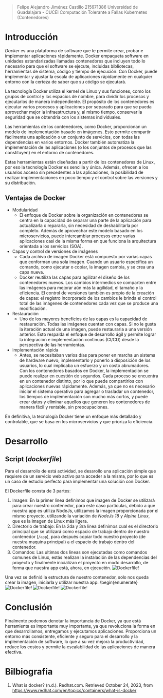 > Felipe Alejandro Jiménez Castillo
> 215671386
> Universidad de Guadalajara - CUCEI
> Computación Tolerante a Fallas
> Kubernetes (Contenedores)

# Introducción
_Docker_ es una plataforma de software que te permite crear, probar e implementar aplicaciones rápidamente. Docker empaqueta software en unidades estandarizadas llamadas contenedores que incluyen todo lo necesario para que el software se ejecute, incluidas bibliotecas, herramientas de sistema, código y tiempo de ejecución. Con Docker, puede implementar y ajustar la escala de aplicaciones rápidamente en cualquier entorno con la certeza de saber que su código se ejecutará.

La tecnología Docker utiliza el kernel de Linux y sus funciones, como los grupos de control y los espacios de nombre, para dividir los procesos y ejecutarlos de manera independiente. El propósito de los contenedores es ejecutar varios procesos y aplicaciones por separado para que se pueda aprovechar mejor la infraestructura y, al mismo tiempo, conservar la seguridad que se obtendría con los sistemas individuales.

Las herramientas de los contenedores, como Docker, proporcionan un modelo de implementación basado en imágenes. Esto permite compartir fácilmente una aplicación o un conjunto de servicios, con todas las dependencias en varios entornos. Docker también automatiza la implementación de las aplicaciones (o los conjuntos de procesos que las constituyen) en el entorno de contenedores.

Estas herramientas están diseñadas a partir de los contenedores de Linux, por eso la tecnología Docker es sencilla y única. Además, ofrecen a los usuarios acceso sin precedentes a las aplicaciones, la posibilidad de realizar implementaciones en poco tiempo y el control sobre las versiones y su distribución.


## Ventajas de Docker
- Modularidad
  - El enfoque de Docker sobre la organización en contenedores se centra en la capacidad de separar una parte de la aplicación para actualizarla o repararla, sin necesidad de deshabilitarla por completo. Además de aprovechar este modelo basado en los microservicios, puede intercambiar procesos entre varias aplicaciones casi de la misma forma en que funciona la arquitectura orientada a los servicios (SOA).
- Capas y control de versiones de imágenes
  - Cada archivo de imagen Docker está compuesto por varias capas que conforman una sola imagen. Cuando un usuario especifica un comando, como ejecutar o copiar, la imagen cambia, y se crea una capa nueva.
  - Docker reutiliza las capas para agilizar el diseño de los contenedores nuevos. Los cambios intermedios se comparten entre las imágenes para mejorar aún más la agilidad, el tamaño y la eficiencia. El control de versiones también es propio de la creación de capas: el registro incorporado de los cambios le brinda el control total de las imágenes de contenedores cada vez que se produce una modificación.
- Restauración
  - Uno de los mayores beneficios de las capas es la capacidad de restauración. Todas las imágenes cuentan con capas. Si no le gusta la iteración actual de una imagen, puede restaurarla a una versión anterior. Esto respalda el enfoque de desarrollo ágil y permite lograr la integración e implementación continuas (CI/CD) desde la perspectiva de las herramientas.
- Implementación rápida
  - Antes, se necesitaban varios días para poner en marcha un sistema de hardware nuevo, implementarlo y ponerlo a disposición de los usuarios, lo cual implicaba un esfuerzo y un costo abrumadores. Con los contenedores basados en Docker, la implementación se puede realizar en cuestión de segundos. Cada proceso se encuentra en un contenedor distinto, por lo que puede compartirlos con aplicaciones nuevas rápidamente. Además, ya que no es necesario iniciar el sistema operativo para agregar o trasladar un contenedor, los tiempos de implementación son mucho más cortos, y puede crear datos y eliminar aquellos que generen los contenedores de manera fácil y rentable, sin preocupaciones.

En definitiva, la tecnología Docker tiene un enfoque más detallado y controlable, que se basa en los microservicios y que prioriza la eficiencia.


# Desarrollo
## Script (_dockerfile_)
Para el desarrollo de está actividad, se desarollo una aplicación simple que requiere de un servicio web activo para acceder a la misma, por lo que es un caso de estudio perfecto para implementar una solución con Docker.

El Dockerfile consta de 3 partes:
1. Imagen: En la primer línea definimos que imagen de Docker se utilizará para crear nuestro contenedor, para este caso partículas, debido a que nuestra app es utiliza NodeJs, utilizamos la imagen proporcionada por el mismo proyecto, utilizando la variación de _NodeJs 18_ y _Alpine Linux_, que es la imagen de Linux más ligera.
2. Directorio de trabajo: En la 2da y 3ra línea definimos cual es el directorio principal que se utilizará como espacio de trabajo dentro de nuestro contenedor (`/app`), para después copiar todo nuestro proyecto (de nuestra maquina principal) a el espacio de trabajo dentro del contenedor.
3. Comandos: Las ultimas dos lineas son ejecutadas como comandos comunes de Linux, estás realizan la instalación de las dependencias del proyecto y finalmente inicializan el proyecto en modo desarrollo, de forma que nuestra app está, ahora, en ejecución.
![Dockerfile!](./document/Dockerfile.png)

 Una vez se definió la estructura de nuestro contenedor, solo nos queda crear la imagen, iniciarla y utilizar nuestra app.
 \begin{enumerate}
![Dockerfile!](./document/Docker-build.png)
![Dockerfile!](./document/Docker-run.png)
![Dockerfile!](./document/App.png)

# Conclusión
Finalmente podemos denotar la importancia de Docker, ya que está herramienta es importante muy importante, ya que revoluciona la forma en que desarrollamos, entregamos y ejecutamos aplicaciones. Proporciona un entorno más consistente, eficiente y seguro para el desarrollo y la implementación de software, lo que a su vez mejora la productividad, reduce los costos y permite la escalabilidad de las aplicaciones de manera efectiva.

# Bilbiografia
1. What is docker? (n.d.). Redhat.com. Retrieved October 24, 2023, from https://www.redhat.com/en/topics/containers/what-is-docker